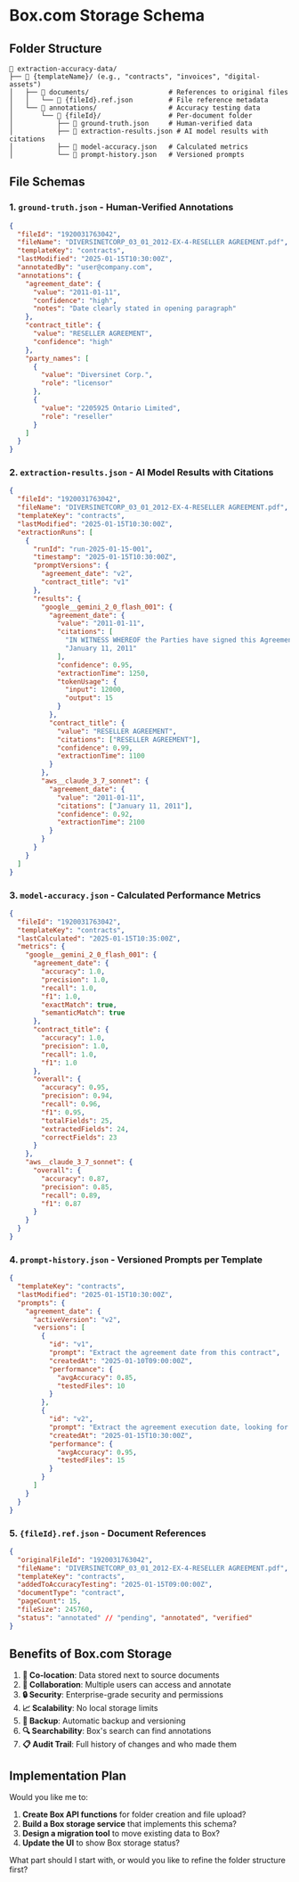 # Box.com Storage Schema

## Folder Structure

```
📁 extraction-accuracy-data/
├── 📁 {templateName}/ (e.g., "contracts", "invoices", "digital-assets")
│   ├── 📁 documents/                    # References to original files
│   │   └── 📄 {fileId}.ref.json         # File reference metadata
│   └── 📁 annotations/                  # Accuracy testing data  
│       └── 📁 {fileId}/                 # Per-document folder
│           ├── 📄 ground-truth.json     # Human-verified data
│           ├── 📄 extraction-results.json # AI model results with citations
│           ├── 📄 model-accuracy.json   # Calculated metrics
│           └── 📄 prompt-history.json   # Versioned prompts
```

## File Schemas

### 1. `ground-truth.json` - Human-Verified Annotations
```json
{
  "fileId": "1920031763042",
  "fileName": "DIVERSINETCORP_03_01_2012-EX-4-RESELLER AGREEMENT.pdf",
  "templateKey": "contracts",
  "lastModified": "2025-01-15T10:30:00Z",
  "annotatedBy": "user@company.com",
  "annotations": {
    "agreement_date": {
      "value": "2011-01-11",
      "confidence": "high",
      "notes": "Date clearly stated in opening paragraph"
    },
    "contract_title": {
      "value": "RESELLER AGREEMENT", 
      "confidence": "high"
    },
    "party_names": [
      {
        "value": "Diversinet Corp.",
        "role": "licensor"
      },
      {
        "value": "2205925 Ontario Limited", 
        "role": "reseller"
      }
    ]
  }
}
```

### 2. `extraction-results.json` - AI Model Results with Citations
```json
{
  "fileId": "1920031763042",
  "fileName": "DIVERSINETCORP_03_01_2012-EX-4-RESELLER AGREEMENT.pdf", 
  "templateKey": "contracts",
  "lastModified": "2025-01-15T10:30:00Z",
  "extractionRuns": [
    {
      "runId": "run-2025-01-15-001",
      "timestamp": "2025-01-15T10:30:00Z",
      "promptVersions": {
        "agreement_date": "v2",
        "contract_title": "v1"
      },
      "results": {
        "google__gemini_2_0_flash_001": {
          "agreement_date": {
            "value": "2011-01-11",
            "citations": [
              "IN WITNESS WHEREOF the Parties have signed this Agreement, as of the date first written above",
              "January 11, 2011"
            ],
            "confidence": 0.95,
            "extractionTime": 1250,
            "tokenUsage": {
              "input": 12000,
              "output": 15
            }
          },
          "contract_title": {
            "value": "RESELLER AGREEMENT",
            "citations": ["RESELLER AGREEMENT"],
            "confidence": 0.99,
            "extractionTime": 1100
          }
        },
        "aws__claude_3_7_sonnet": {
          "agreement_date": {
            "value": "2011-01-11", 
            "citations": ["January 11, 2011"],
            "confidence": 0.92,
            "extractionTime": 2100
          }
        }
      }
    }
  ]
}
```

### 3. `model-accuracy.json` - Calculated Performance Metrics
```json
{
  "fileId": "1920031763042",
  "templateKey": "contracts",
  "lastCalculated": "2025-01-15T10:35:00Z",
  "metrics": {
    "google__gemini_2_0_flash_001": {
      "agreement_date": {
        "accuracy": 1.0,
        "precision": 1.0, 
        "recall": 1.0,
        "f1": 1.0,
        "exactMatch": true,
        "semanticMatch": true
      },
      "contract_title": {
        "accuracy": 1.0,
        "precision": 1.0,
        "recall": 1.0, 
        "f1": 1.0
      },
      "overall": {
        "accuracy": 0.95,
        "precision": 0.94,
        "recall": 0.96,
        "f1": 0.95,
        "totalFields": 25,
        "extractedFields": 24,
        "correctFields": 23
      }
    },
    "aws__claude_3_7_sonnet": {
      "overall": {
        "accuracy": 0.87,
        "precision": 0.85,
        "recall": 0.89,
        "f1": 0.87
      }
    }
  }
}
```

### 4. `prompt-history.json` - Versioned Prompts per Template
```json
{
  "templateKey": "contracts",
  "lastModified": "2025-01-15T10:30:00Z",
  "prompts": {
    "agreement_date": {
      "activeVersion": "v2",
      "versions": [
        {
          "id": "v1",
          "prompt": "Extract the agreement date from this contract",
          "createdAt": "2025-01-10T09:00:00Z",
          "performance": {
            "avgAccuracy": 0.85,
            "testedFiles": 10
          }
        },
        {
          "id": "v2", 
          "prompt": "Extract the agreement execution date, looking for phrases like 'as of the date first written above' or explicit dates",
          "createdAt": "2025-01-15T10:30:00Z",
          "performance": {
            "avgAccuracy": 0.95,
            "testedFiles": 15
          }
        }
      ]
    }
  }
}
```

### 5. `{fileId}.ref.json` - Document References
```json
{
  "originalFileId": "1920031763042",
  "fileName": "DIVERSINETCORP_03_01_2012-EX-4-RESELLER AGREEMENT.pdf",
  "templateKey": "contracts", 
  "addedToAccuracyTesting": "2025-01-15T09:00:00Z",
  "documentType": "contract",
  "pageCount": 15,
  "fileSize": 245760,
  "status": "annotated" // "pending", "annotated", "verified"
}
```

## Benefits of Box.com Storage

1. **🔗 Co-location**: Data stored next to source documents
2. **👥 Collaboration**: Multiple users can access and annotate
3. **🔒 Security**: Enterprise-grade security and permissions
4. **📈 Scalability**: No local storage limits
5. **💾 Backup**: Automatic backup and versioning
6. **🔍 Searchability**: Box's search can find annotations
7. **📋 Audit Trail**: Full history of changes and who made them

## Implementation Plan

Would you like me to:

1. **Create Box API functions** for folder creation and file upload?
2. **Build a Box storage service** that implements this schema?
3. **Design a migration tool** to move existing data to Box?
4. **Update the UI** to show Box storage status?

What part should I start with, or would you like to refine the folder structure first? 